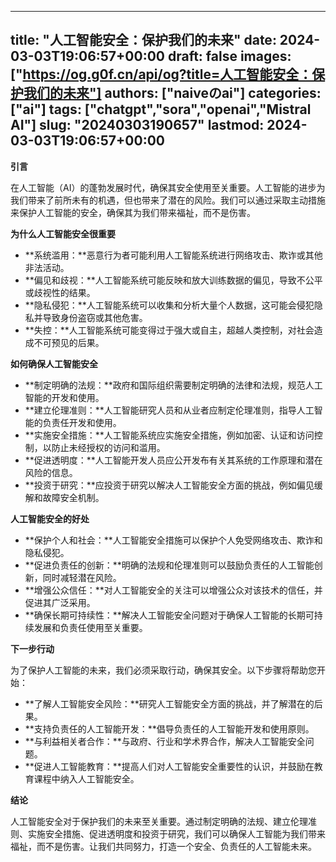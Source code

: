 
---
title: "人工智能安全：保护我们的未来"
date: 2024-03-03T19:06:57+00:00
draft: false
images: ["https://og.g0f.cn/api/og?title=人工智能安全：保护我们的未来"]
authors: ["naiveのai"]
categories: ["ai"]
tags: ["chatgpt","sora","openai","Mistral AI"]
slug: "20240303190657"
lastmod: 2024-03-03T19:06:57+00:00
---
**引言**

在人工智能（AI）的蓬勃发展时代，确保其安全使用至关重要。人工智能的进步为我们带来了前所未有的机遇，但也带来了潜在的风险。我们可以通过采取主动措施来保护人工智能的安全，确保其为我们带来福祉，而不是伤害。

**为什么人工智能安全很重要**

* **系统滥用：**恶意行为者可能利用人工智能系统进行网络攻击、欺诈或其他非法活动。
* **偏见和歧视：**人工智能系统可能反映和放大训练数据的偏见，导致不公平或歧视性的结果。
* **隐私侵犯：**人工智能系统可以收集和分析大量个人数据，这可能会侵犯隐私并导致身份盗窃或其他危害。
* **失控：**人工智能系统可能变得过于强大或自主，超越人类控制，对社会造成不可预见的后果。

**如何确保人工智能安全**

* **制定明确的法规：**政府和国际组织需要制定明确的法律和法规，规范人工智能的开发和使用。
* **建立伦理准则：**人工智能研究人员和从业者应制定伦理准则，指导人工智能的负责任开发和使用。
* **实施安全措施：**人工智能系统应实施安全措施，例如加密、认证和访问控制，以防止未经授权的访问和滥用。
* **促进透明度：**人工智能开发人员应公开发布有关其系统的工作原理和潜在风险的信息。
* **投资于研究：**应投资于研究以解决人工智能安全方面的挑战，例如偏见缓解和故障安全机制。

**人工智能安全的好处**

* **保护个人和社会：**人工智能安全措施可以保护个人免受网络攻击、欺诈和隐私侵犯。
* **促进负责任的创新：**明确的法规和伦理准则可以鼓励负责任的人工智能创新，同时减轻潜在风险。
* **增强公众信任：**对人工智能安全的关注可以增强公众对该技术的信任，并促进其广泛采用。
* **确保长期可持续性：**解决人工智能安全问题对于确保人工智能的长期可持续发展和负责任使用至关重要。

**下一步行动**

为了保护人工智能的未来，我们必须采取行动，确保其安全。以下步骤将帮助您开始：

* **了解人工智能安全风险：**研究人工智能安全方面的挑战，并了解潜在的后果。
* **支持负责任的人工智能开发：**倡导负责任的人工智能开发和使用原则。
* **与利益相关者合作：**与政府、行业和学术界合作，解决人工智能安全问题。
* **促进人工智能教育：**提高人们对人工智能安全重要性的认识，并鼓励在教育课程中纳入人工智能安全。

**结论**

人工智能安全对于保护我们的未来至关重要。通过制定明确的法规、建立伦理准则、实施安全措施、促进透明度和投资于研究，我们可以确保人工智能为我们带来福祉，而不是伤害。让我们共同努力，打造一个安全、负责任的人工智能未来。